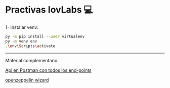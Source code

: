# Practivas IovLabs 💻

1-  Instalar venv:

```bash 
py -m pip install --user virtualenv 
py -m venv env 
.\env\Scripts\activate 

```


---
Material complementario:

[Api en Postman con todos los end-points](https://www.getpostman.com/collections/b60752b8832f0ff504bc)

[openzeppelin wizard](https://docs.openzeppelin.com/contracts/4.x/wizard)
